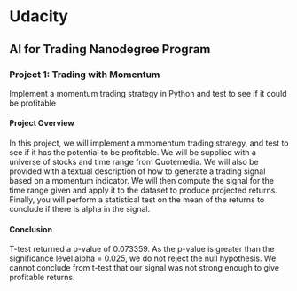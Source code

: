 # Udacity
## AI for Trading Nanodegree Program
### Project 1: Trading with Momentum

Implement a momentum trading strategy in Python and test to see if it could be profitable

#### Project Overview 
In this project, we will implement a mmomentum trading strategy, and test to see if it has the potential to be profitable. We will be supplied with a universe of stocks and time range from Quotemedia. We will also be provided with a textual description of how to generate a trading signal based on a momentum indicator. We will then compute the signal for the time range given and apply it to the dataset to produce projected returns. Finally, you will perform a statistical test on the mean of the returns to conclude if there is alpha in the signal.


#### Conclusion
T-test returned a p-value of 0.073359.
As the p-value is greater than the significance level alpha = 0.025, we do not reject the null hypothesis.
We cannot conclude from t-test that our signal was not strong enough to give profitable returns.
